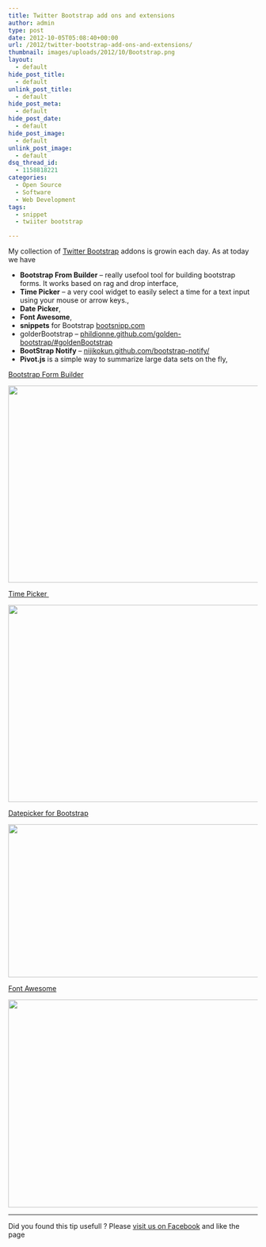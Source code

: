 ```yaml
---
title: Twitter Bootstrap add ons and extensions
author: admin
type: post
date: 2012-10-05T05:08:40+00:00
url: /2012/twitter-bootstrap-add-ons-and-extensions/
thumbnail: images/uploads/2012/10/Bootstrap.png
layout:
  - default
hide_post_title:
  - default
unlink_post_title:
  - default
hide_post_meta:
  - default
hide_post_date:
  - default
hide_post_image:
  - default
unlink_post_image:
  - default
dsq_thread_id:
  - 1158818221
categories:
  - Open Source
  - Software
  - Web Development
tags:
  - snippet
  - twiiter bootstrap

---
```

My collection of [Twitter Bootstrap](http://twitter.github.com/bootstrap/) addons is growin each day. As at today we have

  * **Bootstrap From Builder** &#8211; really usefool tool for building bootstrap forms. It works based on rag and drop interface,
  * **Time Picker** &#8211; a very cool widget to easily select a time for a text input using your mouse or arrow keys.,
  * **Date Picker**,
  * **Font Awesome**,
  * **snippets** for Bootstrap [bootsnipp.com](http://bootsnipp.com/)
  * golderBootstrap &#8211; [phildionne.github.com/golden-bootstrap/#goldenBootstrap](http://phildionne.github.com/golden-bootstrap/#goldenBootstrap)
  * **BootStrap Notify** &#8211; [nijikokun.github.com/bootstrap-notify/](http://nijikokun.github.com/bootstrap-notify/)
  * **Pivot.js** is a simple way to summarize large data sets on the fly,

<!--more-->

[Bootstrap Form Builder](http://bootstrap-forms.heroku.com/)

<img loading="lazy" class="alignnone size-medium wp-image-756" title="Bootstrap-Form-Builder" src="http://www.spidersoft.com.au/wp-content/uploads/2012/10/Bootstrap-Form-Builder-560x398.png" alt="" width="560" height="398" srcset="https://www.spidersoft.com.au/wp-content/uploads/2012/10/Bootstrap-Form-Builder-560x398.png 560w,images/uploads/2012/10/Bootstrap-Form-Builder-320x227.png 320w,images/uploads/2012/10/Bootstrap-Form-Builder-1024x728.png 1024w,images/uploads/2012/10/Bootstrap-Form-Builder.png 1232w" sizes="(max-width: 560px) 100vw, 560px" /> 

[Time Picker ](http://jdewit.github.com/bootstrap-timepicker/)

<img loading="lazy" class="alignnone size-medium wp-image-757" title="Timepicker-for-Twitter-Bootstrap" src="http://www.spidersoft.com.au/wp-content/uploads/2012/10/Timepicker-for-Twitter-Bootstrap-560x398.png" alt="" width="560" height="398" srcset="https://www.spidersoft.com.au/wp-content/uploads/2012/10/Timepicker-for-Twitter-Bootstrap-560x398.png 560w,images/uploads/2012/10/Timepicker-for-Twitter-Bootstrap-320x227.png 320w,images/uploads/2012/10/Timepicker-for-Twitter-Bootstrap-1024x728.png 1024w,images/uploads/2012/10/Timepicker-for-Twitter-Bootstrap.png 1232w" sizes="(max-width: 560px) 100vw, 560px" /> 

[Datepicker for Bootstrap](http://www.eyecon.ro/bootstrap-datepicker/)

<img loading="lazy" class="alignnone size-medium wp-image-762" title="Datepicker-for-Bootstrap" src="http://www.spidersoft.com.au/wp-content/uploads/2012/10/Datepicker-for-Bootstrap-560x309.png" alt="" width="560" height="309" srcset="https://www.spidersoft.com.au/wp-content/uploads/2012/10/Datepicker-for-Bootstrap-560x309.png 560w,images/uploads/2012/10/Datepicker-for-Bootstrap-320x177.png 320w,images/uploads/2012/10/Datepicker-for-Bootstrap-1024x566.png 1024w,images/uploads/2012/10/Datepicker-for-Bootstrap.png 1484w" sizes="(max-width: 560px) 100vw, 560px" /> 

[Font Awesome](http://fortawesome.github.com/Font-Awesome/#)

<img loading="lazy" class="alignnone size-medium wp-image-760" title="Font-Awesome" src="http://www.spidersoft.com.au/wp-content/uploads/2012/10/Font-Awesome-540x420.png" alt="" width="540" height="420" srcset="https://www.spidersoft.com.au/wp-content/uploads/2012/10/Font-Awesome-540x420.png 540w,images/uploads/2012/10/Font-Awesome-308x240.png 308w,images/uploads/2012/10/Font-Awesome-1024x796.png 1024w,images/uploads/2012/10/Font-Awesome.png 1066w" sizes="(max-width: 540px) 100vw, 540px" /> 

* * *

Did you found this tip usefull ? Please [visit us on Facebook](https://www.facebook.com/spidersoftau) and like the page